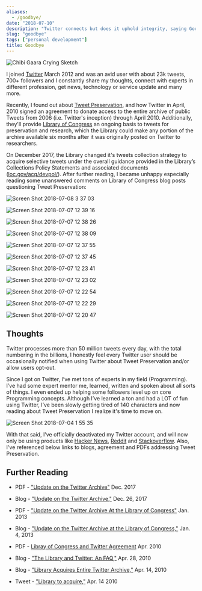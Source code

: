 ```yaml
---
aliases:
  - /goodbye/
date: "2018-07-10"
description: "Twitter connects but does it uphold integrity, saying Goodbye"
slug: "goodbye"
tags: ["personal development"]
title: Goodbye
---
```



![Chibi Gaara Crying Sketch][]


I joined [Twitter][] March 2012 and was an avid user with about 23k tweets, 700+ followers and I constantly share my thoughts, connect with experts in different profession, get news, technology or service update and many more.

Recently, I found out about [Tweet Preservation][], and how Twitter in April, 2010 signed an agreement to donate access to the entire archive of public Tweets from 2006 (i.e. Twitter's inception) through April 2010. Additionally, they'll provide [Library of Congress] an ongoing basis to tweets for preservation and research, which the Library could make any portion of the archive available six months after it was originally posted on Twitter to researchers.

On December 2017, the Library changed it's tweets collection strategy to acquire selective tweets under the overall guidance provided in the Library’s Collections Policy Statements and associated documents ([loc.gov/acq/devpol/][]). After further reading, I became unhappy especially reading some unanswered comments on Library of Congress blog posts questioning Tweet Preservation:


![Screen Shot 2018-07-08 3 37 03][]

![Screen Shot 2018-07-07 12 39 16][]

![Screen Shot 2018-07-07 12 38 26][]

![Screen Shot 2018-07-07 12 38 09][]

![Screen Shot 2018-07-07 12 37 55][]

![Screen Shot 2018-07-07 12 37 45][]

![Screen Shot 2018-07-07 12 23 41][]

![Screen Shot 2018-07-07 12 23 02][]

![Screen Shot 2018-07-07 12 22 54][]

![Screen Shot 2018-07-07 12 22 29][]

![Screen Shot 2018-07-07 12 20 47][]


## Thoughts

Twitter processes more than 50 million tweets every day, with the total numbering in the billions, I honestly feel every Twitter user should be occasionally notified when using Twitter about Tweet Preservation and/or allow users opt-out.

Since I got on Twitter, I’ve met tons of experts in my field (Programming). I’ve had some expert mentor me, learned, written and spoken about all sorts of things. I even ended up helping some followers level up on core Programming concepts. Although I’ve learned a ton and had a LOT of fun using Twitter, I’ve been slowly getting tired of 140 characters and now reading about Tweet Preservation I realize it's time to move on.


![Screen Shot 2018-07-04 1 55 35][]


With that said, I’ve officially deactivated my Twitter account, and will now only be using products like [Hacker News][], [Reddit][] and [Stackoverflow][]. Also, I've referenced below links to blogs, agreement and PDFs addressing Tweet Preservation.


## Further Reading

- PDF - ["Update on the Twitter Archive"][] Dec. 2017
- Blog - ["Update on the Twitter Archive,"][] Dec. 26, 2017
- PDF - ["Update on the Twitter Archive At the Library of Congress"][] Jan. 2013
- Blog - ["Update on the Twitter Archive at the Library of Congress,"][] Jan. 4, 2013
- PDF - [Libray of Congress and Twitter Agreement][] Apr. 2010
- Blog - ["The Library and Twitter: An FAQ,"][] Apr. 28, 2010
- Blog - ["Library Acquires Entire Twitter Archive,"][] Apr. 14, 2010
- Tweet - ["Library to acquire,"][] Apr. 14 2010

  [Chibi Gaara Crying Sketch]: /static/images/2018/chibi-gaara-crying-sketch.jpg "Chibi Gaara Crying Sketch"
  [Screen Shot 2018-07-04 1 55 35]: /static/images/2018/Screen%20Shot%202018-07-04%201%2055%2035.png "Screen Shot 2018-07-04 1 55 35"
  [Twitter]: https://twitter.com "Twitter"
  [Library of Congress]: https://loc.gov "Library of Congress"
  [Tweet Preservation]: https://blog.twitter.com/official/en_us/a/2010/tweet-preservation.html "Twitter Blog on Tweet Preservation"
  [loc.gov/acq/devpol/]: https://www.loc.gov/acq/devpol/ "Collections Policy Statements and Overviews"
  [Screen Shot 2018-07-08 3 37 03]: /static/images/2018/Screen%20Shot%202018-07-08%203%2037%2003.png "Screen Shot 2018-07-08 3 37 03"
  [Screen Shot 2018-07-07 12 20 47]: /static/images/2018/Screen%20Shot%202018-07-07%2012%2020%2047.png "Screen Shot 2018-07-07 12 20 47"
  [Screen Shot 2018-07-07 12 22 29]: /static/images/2018/Screen%20Shot%202018-07-07%2012%2022%2029.png "Screen Shot 2018-07-07 12 22 29"
  [Screen Shot 2018-07-07 12 22 54]: /static/images/2018/Screen%20Shot%202018-07-07%2012%2022%2054.png "Screen Shot 2018-07-07 12 22 54"
  [Screen Shot 2018-07-07 12 23 02]: /static/images/2018/Screen%20Shot%202018-07-07%2012%2023%2002.png "Screen Shot 2018-07-07 12 23 02"
  [Screen Shot 2018-07-07 12 23 41]: /static/images/2018/Screen%20Shot%202018-07-07%2012%2023%2041.png "Screen Shot 2018-07-07 12 23 41"
  [Screen Shot 2018-07-07 12 37 45]: /static/images/2018/Screen%20Shot%202018-07-07%2012%2037%2045.png "Screen Shot 2018-07-07 12 37 45"
  [Screen Shot 2018-07-07 12 37 55]: /static/images/2018/Screen%20Shot%202018-07-07%2012%2037%2055.png "Screen Shot 2018-07-07 12 37 55"
  [Screen Shot 2018-07-07 12 38 09]: /static/images/2018/Screen%20Shot%202018-07-07%2012%2038%2009.png "Screen Shot 2018-07-07 12 38 09"
  [Screen Shot 2018-07-07 12 38 26]: /static/images/2018/Screen%20Shot%202018-07-07%2012%2038%2026.png "Screen Shot 2018-07-07 12 38 26"
  [Screen Shot 2018-07-07 12 39 16]: /static/images/2018/Screen%20Shot%202018-07-07%2012%2039%2016.png "Screen Shot 2018-07-07 12 39 16"
  [Hacker News]: https://news.ycombinator.com "Hacker News"
  [Reddit]: https://www.reddit.com "Reddit"
  [Stackoverflow]: https://stackoverflow.com "Stackoverflow"
  ["Update on the Twitter Archive"]: https://blogs.loc.gov/loc/files/2017/12/2017dec_twitter_white-paper.pdf "Update on the Twitter Archive at the Library of Congress PDF"
  ["Update on the Twitter Archive,"]: https://blogs.loc.gov/loc/2017/12/update-on-the-twitter-archive-at-the-library-of-congress-2/ "Update on the Twitter Archive,"
  ["Update on the Twitter Archive At the Library of Congress"]: https://www.loc.gov/static/managed-content/uploads/sites/6/2017/02/twitter_report_2013jan.pdf "Update on the Twitter Archive At the Library of Congress"
  ["Update on the Twitter Archive at the Library of Congress,"]: https://blogs.loc.gov/loc/2013/01/update-on-the-twitter-archive-at-the-library-of-congress/ "Update on the Twitter Archive at the Library of Congress"
  [Libray of Congress and Twitter Agreement]: https://blogs.loc.gov/loc/files/2010/04/LOC-Twitter.pdf "LOC Twitter Agreement"
  ["The Library and Twitter: An FAQ,"]: https://blogs.loc.gov/loc/2010/04/the-library-and-twitter-an-faq/ "The Library and Twitter: An FAQ"
  ["Library Acquires Entire Twitter Archive,"]: https://blogs.loc.gov/loc/2010/04/how-tweet-it-is-library-acquires-entire-twitter-archive/ "How Tweet It Is!: Library Acquires Entire Twitter Archive"
  ["Library to acquire,"]: https://twitter.com/librarycongress/status/12169442690 "Library to acquire ENTIRE Twitter archive"